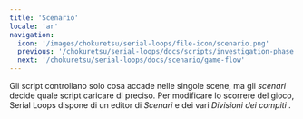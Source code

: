 ```yaml
---
title: 'Scenario'
locale: 'ar'
navigation:
  icon: '/images/chokuretsu/serial-loops/file-icon/scenario.png'
  previous: '/chokuretsu/serial-loops/docs/scripts/investigation-phase'
  next: '/chokuretsu/serial-loops/docs/scenario/game-flow'
---
```


Gli script controllano solo cosa accade nelle singole scene, ma gli _scenari_ decide quale script caricare di preciso.
Per modificare lo scorrere del gioco, Serial Loops dispone di un editor di _Scenari_ e dei vari _Divisioni dei compiti_ .